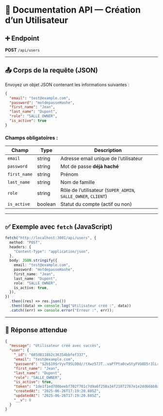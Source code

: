 # 📄 Documentation API — Création d’un Utilisateur

## ➕ Endpoint

**POST** `/api/users`

---

## 📤 Corps de la requête (JSON)

Envoyez un objet JSON contenant les informations suivantes :

```json
{
  "email": "test@example.com",
  "password": "motdepasseHashe",
  "first_name": "Jean",
  "last_name": "Dupont",
  "role": "SALLE_OWNER",
  "is_active": true
}
```

### Champs obligatoires :

| Champ        | Type    | Description                                                    |
| ------------ | ------- | -------------------------------------------------------------- |
| `email`      | string  | Adresse email unique de l’utilisateur                          |
| `password`   | string  | Mot de passe **déjà haché**                                    |
| `first_name` | string  | Prénom                                                         |
| `last_name`  | string  | Nom de famille                                                 |
| `role`       | string  | Rôle de l’utilisateur (`SUPER_ADMIN`, `SALLE_OWNER`, `CLIENT`) |
| `is_active`  | boolean | Statut du compte (actif ou non)                                |

---

## ✅ Exemple avec `fetch` (JavaScript)

```ts
fetch("http://localhost:3001/api/users", {
  method: "POST",
  headers: {
    "Content-Type": "application/json",
  },
  body: JSON.stringify({
    email: "test@example.com",
    password: "motdepasseHashe",
    first_name: "Jean",
    last_name: "Dupont",
    role: "SALLE_OWNER",
    is_active: true,
  }),
})
  .then((res) => res.json())
  .then((data) => console.log("Utilisateur créé :", data))
  .catch((err) => console.error("Erreur :", err));
```

---

## 🧪 Réponse attendue

```json
{
  "message": "Utilisateur créé avec succès",
  "user": {
    "_id": "685d8118b2c36354bbfef337",
    "email": "test@example.com",
    "password": "$2b$10$rVyvT9SLO0d//tXwz57JT..vaPfPta0cwStyFVGOD5r3lLrulV4ai",
    "first_name": "Jean",
    "last_name": "Dupont",
    "role": "SALLE_OWNER",
    "is_active": true,
    "token": "1de1f1ed700beebf702f701c7d9a6f258a34f21072767e1e2dd66bb8a2dbaa32",
    "createdAt": "2025-06-26T17:19:20.885Z",
    "updatedAt": "2025-06-26T17:19:20.885Z",
    "__v": 0
  }
}
```
